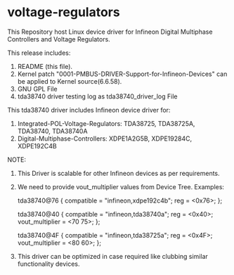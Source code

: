# voltage-regulators
This Repository host Linux device driver for Infineon Digital Multiphase Controllers and Voltage Regulators.

This release includes:
1. README (this file).
2. Kernel patch "0001-PMBUS-DRIVER-Support-for-Infineon-Devices" can be applied to Kernel source(6.6.58).
3. GNU GPL File 
4. tda38740 driver testing log as tda38740_driver_log File

This tda38740 driver includes Infineon device driver for:
1. Integrated-POL-Voltage-Regulators: TDA38725, TDA38725A, TDA38740, TDA38740A
2. Digital-Multiphase-Controllers: XDPE1A2G5B, XDPE19284C, XDPE192C4B

NOTE:
1. This Driver is scalable for other Infineon devices as per requirements.
2. We need to provide vout_multiplier values from Device Tree. 
   Examples:

	tda38740@76 {
		compatible = "infineon,xdpe192c4b";
		reg = <0x76>;
	};

	tda38740@40 {
		compatible = "infineon,tda38740a";
		reg = <0x40>;
		vout_multiplier = <70 75>;
	};

	tda38740@4F {
		compatible = "infineon,tda38725a";
		reg = <0x4F>;
		vout_multiplier = <80 60>;
	};

3. This driver can be optimized in case required like clubbing similar functionality devices.
   
